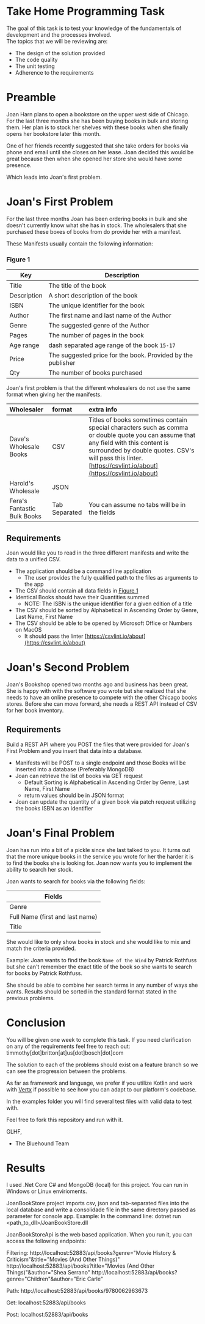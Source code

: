 Take Home Programming Task
====

The goal of this task is to test your knowledge of the fundamentals of development and the processes involved.  
The topics that we will be reviewing are:
* The design of the solution provided
* The code quality
* The unit testing
* Adherence to the requirements

# Preamble

Joan Harn plans to open a bookstore on the upper west side of Chicago. For the last three months she has been buying books in bulk and storing them.  Her plan is to stock her shelves with these books when she finally opens her bookstore later this month.

One of her friends recently suggested that she take orders for books via phone and email until she closes on her lease.  Joan decided this would be great because then when she opened her store she would have some presence.

Which leads into Joan's first problem.

# Joan's First Problem

For the last three months Joan has been ordering books in bulk and she doesn't currently know what she has in stock.  The wholesalers that she purchased these boxes of books from do provide her with a manifest.

These Manifests usually contain the following information:

### Figure 1
|Key|Description|
|---|---|
|Title|The title of the book|
|Description| A short description of the book|
|ISBN| The unique identifier for the book|
|Author| The first name and last name of the Author|
|Genre| The suggested genre of the Author|
|Pages| The number of pages in the book|
|Age range| dash separated age range of the book `15-17`|
|Price| The suggested price for the book.  Provided by the publisher|
|Qty| The number of books purchased|

Joan's first problem is that the different wholesalers do not use the same format when giving her the manifests.  

|Wholesaler|format|extra info|
|:--|:--|:--|
|Dave's Wholesale Books|CSV| Titles of books sometimes contain special characters such as comma or double quote you can assume that any field with this content is surrounded by double quotes.  CSV's will pass this linter.[https://csvlint.io/about](https://csvlint.io/about) |
|Harold's Wholesale|JSON||
|Fera's Fantastic Bulk Books| Tab Separated|You can assume no tabs will be in the fields|

## Requirements 
Joan would like you to read in the three different manifests and write the data to a unified CSV.

* The application should be a command line application
    * The user provides the fully qualified path to the files as arguments to the app
* The CSV should contain all data fields in [Figure 1](#Figure-1)
* Identical Books should have their Quantities summed
    * NOTE: The ISBN is the unique identifier for a given edition of a title
* The CSV should be sorted by Alphabetical in Ascending Order by Genre, Last Name, First Name
* The CSV should be able to be opened by Microsoft Office or Numbers on MacOS
    * It should pass the linter [https://csvlint.io/about](https://csvlint.io/about)


# Joan's Second Problem

Joan's Bookshop opened two months ago and business has been great.  She is happy with with the software you wrote but she realized that she needs to have an online presence to compete with the other Chicago books stores.  Before she can move forward, she needs a REST API instead of CSV for her book inventory.

## Requirements

Build a REST API where you POST the files that were provided for Joan's First Problem and you insert that data into a database. 

* Manifests will be POST to a single endpoint and those Books will be inserted into a database (Preferably MongoDB)
* Joan can retrieve the list of books via GET request
    * Default Sorting is Alphabetical in Ascending Order by Genre, Last Name, First Name
    * return values should be in JSON format
* Joan can update the quantity of a given book via patch request utilizing the books ISBN as an identifier


# Joan's Final Problem
Joan has run into a bit of a pickle since she last talked to you.  It turns out that the more unique books in the service you wrote for her the harder it is to find the books she is looking for. Joan now wants you to implement the ability to search her stock.

Joan wants to search for books via the following fields:

|Fields|
|---|
|Genre|
|Full Name (first and last name)|
|Title|

She would like to only show books in stock and she would like to mix and match the criteria provided.

Example:
Joan wants to find the book `Name of the Wind` by Patrick Rothfuss but she can't remember the exact title of the book so she wants to search for books by Patrick Rothfuss.

She should be able to combine her search terms in any number of ways she wants.  Results should be sorted in the standard format stated in the previous problems.


# Conclusion
You will be given one week to complete this task.  If you need clarification on any of the requirements feel free to reach out: timmothy[dot]britton[at]us[dot]bosch[dot]com

The solution to each of the problems should exist on a feature branch so we can see the progression between the problems.

As far as framework and language, we prefer if you utilize Kotlin and work with [Vertx](http://vertx.io) if possible to see how you can adapt to our platform's codebase.  

In the examples folder you will find several test files with valid data to test with.

Feel free to fork this repository and run with it.

GLHF,

- The Bluehound Team


# Results
I used .Net Core C# and MongoDB (local) for this project. You can run in Windows or Linux envirioments.

JoanBookStore project imports csv, json and tab-separated files into the local database and write a consolidade file in the same directory passed as parameter for console app. 
Example: 
In the command line:
dotnet run <path_to_dll>/JoanBookStore.dll <path where the files are>


JoanBookStoreApi is the web based application. When you run it, you can access the following endpoints:

Filtering:
http://localhost:52883/api/books?genre="Movie History & Criticism"&title="Movies (And Other Things)"
http://localhost:52883/api/books?title="Movies (And Other Things)"&author="Shea Serrano"
http://localhost:52883/api/books?genre="Children"&author="Eric Carle"

Path: http://localhost:52883/api/books/9780062963673

Get: localhost:52883/api/books

Post: localhost:52883/api/books


